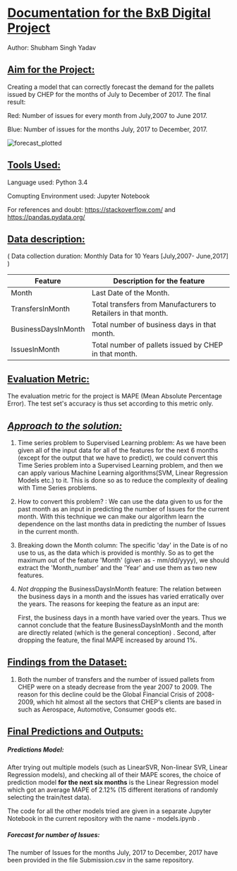 # <u>Documentation for the BxB Digital Project</u>

Author: Shubham Singh Yadav



## <u>Aim for the Project:</u>

Creating a model that can correctly forecast the demand for the pallets issued by CHEP for the months of July to December of 2017. 
The final result: 

Red: Number of issues for every month from July,2007 to June 2017. 

Blue: Number of issues for the months July, 2017 to December, 2017. 

![forecast_plotted](https://user-images.githubusercontent.com/15797312/37564914-6f07c9ea-2ac5-11e8-8ec1-2b80f4fba0d6.png)


## <u>Tools Used:</u>

Language used: Python 3.4

Comupting Environment used: Jupyter Notebook

For references and doubt: https://stackoverflow.com/ and https://pandas.pydata.org/

## <u>Data description:</u>

( Data collection duration: Monthly Data for 10 Years [July,2007- June,2017] )

| Feature             | Description for the feature                                  |
| ------------------- | ------------------------------------------------------------ |
| Month               | Last Date of the Month.                                      |
| TransfersInMonth    | Total transfers from Manufacturers to Retailers in that month. |
| BusinessDaysInMonth | Total number of business days in that month.                 |
| IssuesInMonth       | Total number of pallets issued by CHEP in that month.        |

## <u>Evaluation Metric:</u>

The evaluation metric for the project is MAPE (Mean Absolute Percentage Error). The test set's accuracy is thus set according to this metric only. 

## **<u>*Approach to the solution:*</u>**

1. Time series problem to Supervised Learning problem: 
   As we have been given all of the input data for all of the features for the next 6 months (except for the output that we have to predict), we could convert this Time Series problem into a Supervised Learning problem, and then we can apply various Machine Learning algorithms(SVM, Linear Regression Models etc.) to it. This is done so as to reduce the complexity of dealing with Time Series problems. 

2. How to convert this problem? :
   We can use the data given to us for the past month as an input in predicting the number of Issues for the current month. With this technique we can make our algorithm learn the dependence on the last months data in predicting the number of Issues in the current month. 

3. Breaking down the Month column: 
   The specific 'day' in the Date is of no use to us, as the data which is provided is monthly. So as to get the maximum out of the feature 'Month' (given as - mm/dd/yyyy), we should extract the 'Month_number' and the 'Year' and use them as two new features.

4. *Not dropping* the BusinessDaysInMonth feature:
   The relation between the business days in a month and the issues has varied erratically over the years. The reasons for keeping the feature as an input are:

   First, the business days in a month have varied over the years. Thus we cannot conclude that the feature BusinessDaysInMonth and the month are directly related (which is the general conception) . Second, after dropping the feature, the final MAPE increased by around 1%. 

## <u>Findings from the Dataset:</u>

1. Both the number of transfers and the number of issued pallets from CHEP were on a steady decrease from the year 2007 to 2009. The reason for this decline could be the Global Financial Crisis of 2008-2009, which hit almost all the sectors that CHEP's clients are based in such as Aerospace, Automotive, Consumer goods etc.

## <u>Final Predictions and Outputs:</u>

##### Predictions Model:

After trying out multiple models (such as LinearSVR, Non-linear SVR, Linear Regression models), and checking all of their MAPE scores, the choice of prediction model **for the next six months** is the Linear Regression model which got an average MAPE of 2.12% (15 different iterations of randomly selecting the train/test data).  

The code for all the other models tried are given in a separate Jupyter Notebook in the current repository with the name - models.ipynb . 

##### Forecast for number of Issues:

The number of Issues for the months July, 2017 to December, 2017 have been provided in the file Submission.csv in the same repository. 